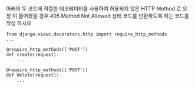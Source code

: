 
아래의 두 코드에 적절한 데코레이터를 사용하여 허용되지 않은 HTTP Method 로 요청
이 들어왔을 경우 405 Method Not Allowed 상태 코드를 반환하도록 하는 코드를 작성
하시오



```
from django.views.decorators.http import require_http_methods
...

@require_http_methods(['POST'])
def create(request):
	...
	
@require_http_methods(['POST'])
def delete(request):
	...
```




